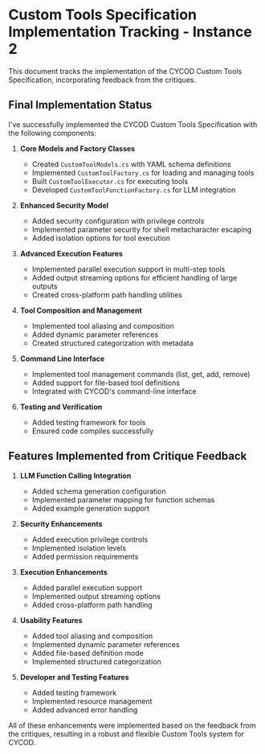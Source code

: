 # Custom Tools Specification Implementation Tracking - Instance 2

This document tracks the implementation of the CYCOD Custom Tools Specification, incorporating feedback from the critiques.

## Final Implementation Status

I've successfully implemented the CYCOD Custom Tools Specification with the following components:

1. **Core Models and Factory Classes**
   - Created `CustomToolModels.cs` with YAML schema definitions
   - Implemented `CustomToolFactory.cs` for loading and managing tools
   - Built `CustomToolExecutor.cs` for executing tools
   - Developed `CustomToolFunctionFactory.cs` for LLM integration

2. **Enhanced Security Model**
   - Added security configuration with privilege controls
   - Implemented parameter security for shell metacharacter escaping
   - Added isolation options for tool execution

3. **Advanced Execution Features**
   - Implemented parallel execution support in multi-step tools
   - Added output streaming options for efficient handling of large outputs
   - Created cross-platform path handling utilities

4. **Tool Composition and Management**
   - Implemented tool aliasing and composition
   - Added dynamic parameter references
   - Created structured categorization with metadata

5. **Command Line Interface**
   - Implemented tool management commands (list, get, add, remove)
   - Added support for file-based tool definitions
   - Integrated with CYCOD's command-line interface

6. **Testing and Verification**
   - Added testing framework for tools
   - Ensured code compiles successfully

## Features Implemented from Critique Feedback

1. **LLM Function Calling Integration**
   - Added schema generation configuration
   - Implemented parameter mapping for function schemas
   - Added example generation support

2. **Security Enhancements**
   - Added execution privilege controls
   - Implemented isolation levels
   - Added permission requirements

3. **Execution Enhancements**
   - Added parallel execution support
   - Implemented output streaming options
   - Added cross-platform path handling

4. **Usability Features**
   - Added tool aliasing and composition
   - Implemented dynamic parameter references
   - Added file-based definition mode
   - Implemented structured categorization

5. **Developer and Testing Features**
   - Added testing framework
   - Implemented resource management
   - Added advanced error handling

All of these enhancements were implemented based on the feedback from the critiques, resulting in a robust and flexible Custom Tools system for CYCOD.